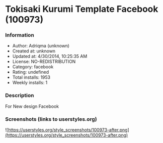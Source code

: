 # Tokisaki Kurumi Template Facebook (100973)

### Information
- Author: Adriqma (unknown)
- Created at: unknown
- Updated at: 4/30/2014, 10:25:35 AM
- License: NO-REDISTRIBUTION
- Category: facebook
- Rating: undefined
- Total installs: 1953
- Weekly installs: 1


### Description
For New design Facebook


### Screenshots (links to userstyles.org)
![https://userstyles.org/style_screenshots/100973-after.png](https://userstyles.org/style_screenshots/100973-after.png)


